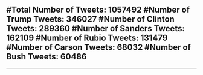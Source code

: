 #Total Number of Tweets: 1057492 
#Number of Trump Tweets: 346027
#Number of Clinton Tweets: 289360
#Number of Sanders Tweets: 162109
#Number of Rubio Tweets: 131479
#Number of Carson Tweets: 68032
#Number of Bush Tweets: 60486
---
---
